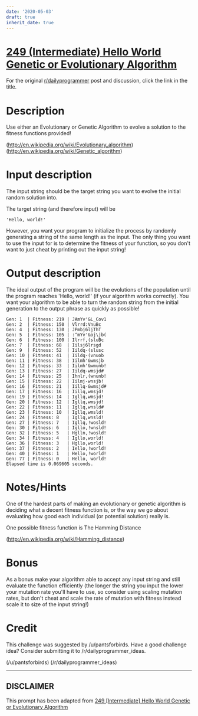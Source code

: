 ```yaml
---
date: '2020-05-03'
draft: true
inherit_date: true
---
```


# [249 (Intermediate) Hello World Genetic or Evolutionary Algorithm](https://www.reddit.com/r/dailyprogrammer/comments/40rs67/20160113_challenge_249_intermediate_hello_world/)

For the original [r/dailyprogrammer](https://www.reddit.com/r/dailyprogrammer/) post and discussion, click the link in the title.

# Description
Use either an Evolutionary or Genetic Algorithm to evolve a solution to the fitness functions provided!

(http://en.wikipedia.org/wiki/Evolutionary_algorithm)
(http://en.wikipedia.org/wiki/Genetic_algorithm)
# Input description
The input string should be the target string you want to evolve the initial random solution into.

The target string (and therefore input) will be 


```
'Hello, world!'
```
However, you want your program to initialize the process by randomly generating a string of the same length as the input. The only thing you want to use the input for is to determine the fitness of your function, so you don't want to just cheat by printing out the input string!

# Output description
The ideal output of the program will be the evolutions of the population until the program reaches 'Hello, world!' (if your algorithm works correctly). You want your algorithm to be able to turn the random string from the initial generation to the output phrase as quickly as possible!


```
Gen: 1  | Fitness: 219 | JAmYv'&L_Cov1
Gen: 2  | Fitness: 150 | Vlrrd:VnuBc
Gen: 4  | Fitness: 130 | JPmbj6ljThT
Gen: 5  | Fitness: 105 | :^mYv'&oj\jb(
Gen: 6  | Fitness: 100 | Ilrrf,(sluBc
Gen: 7  | Fitness: 68  | Iilsj6lrsgd
Gen: 9  | Fitness: 52  | Iildq-(slusc
Gen: 10 | Fitness: 41  | Iildq-(vnuob
Gen: 11 | Fitness: 38  | Iilmh'&wmsjb
Gen: 12 | Fitness: 33  | Iilmh'&wmunb!
Gen: 13 | Fitness: 27  | Iildq-wmsjd#
Gen: 14 | Fitness: 25  | Ihnlr,(wnunb!
Gen: 15 | Fitness: 22  | Iilmj-wnsjb!
Gen: 16 | Fitness: 21  | Iillq-&wmsjd#
Gen: 17 | Fitness: 16  | Iillq,wmsjd!
Gen: 19 | Fitness: 14  | Igllq,wmsjd!
Gen: 20 | Fitness: 12  | Igllq,wmsjd!
Gen: 22 | Fitness: 11  | Igllq,wnsld#
Gen: 23 | Fitness: 10  | Igllq,wmsld!
Gen: 24 | Fitness: 8   | Igllq,wnsld!
Gen: 27 | Fitness: 7   | Igllq,!wosld!
Gen: 30 | Fitness: 6   | Igllo,!wnsld!
Gen: 32 | Fitness: 5   | Hglln,!wosld!
Gen: 34 | Fitness: 4   | Igllo,world!
Gen: 36 | Fitness: 3   | Hgllo,world!
Gen: 37 | Fitness: 2   | Iello,!world!
Gen: 40 | Fitness: 1   | Hello,!world!
Gen: 77 | Fitness: 0   | Hello, world!
Elapsed time is 0.069605 seconds.
```
# Notes/Hints
One of the hardest parts of making an evolutionary or genetic algorithm is deciding what a decent fitness function is, or the way we go about evaluating how good each individual (or potential solution) really is.

One possible fitness function is The Hamming Distance

(http://en.wikipedia.org/wiki/Hamming_distance)
# Bonus
As a bonus make your algorithm able to accept any input string and still evaluate the function efficiently (the longer the string you input the lower your mutation rate you'll have to use, so consider using scaling mutation rates, but don't cheat and scale the rate of mutation with fitness instead scale it to size of the input string!)

# Credit
This challenge was suggested by /u/pantsforbirds. Have a good challenge idea? Consider submitting it to /r/dailyprogrammer_ideas.

(/u/pantsforbirds)
(/r/dailyprogrammer_ideas)

----
## **DISCLAIMER**
This prompt has been adapted from [249 [Intermediate] Hello World Genetic or Evolutionary Algorithm](https://www.reddit.com/r/dailyprogrammer/comments/40rs67/20160113_challenge_249_intermediate_hello_world/
)
